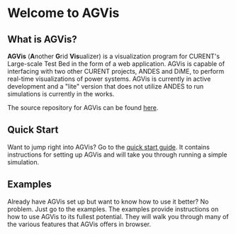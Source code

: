 # Welcome to AGVis

## What is AGVis?

**AGVis** (**A**nother **G**rid **Vis**ualizer) is a visualization program for CURENT's Large-scale Test Bed in the form of a web application. AGVis is capable of interfacing with two other CURENT projects, ANDES and DiME, to perform real-time visualizations of power systems. AGVis is currently in active development and a "lite" version that does not utilize ANDES to run simulations is currently in the works.

The source repository for AGVis can be found [here](https://github.com/CURENT/ltbvis).


## Quick Start
Want to jump right into AGVis? Go to the [quick start guide](./quick_start/quick_start). It contains instructions for setting up AGVis and will take you through running a simple simulation.

## Examples
Already have AGVis set up but want to know how to use it better? No problem. Just go to the examples. The examples provide instructions on how to use AGVis to its fullest potential. They will walk you through many of the various features that AGVis offers in browser. 

